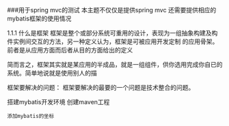 ###用于spring mvc的测试
本主题不仅仅是提供spring mvc
还需要提供相应的mybatis框架的使用情况

1.1.1 什么是框架
框架是整个或部分系统可重用的设计，表现为一组抽象构建及构件实例间交互的方法，另一种定义认为，框架是可被应用开发定制
的应用骨架。
前者是从应用方面而后者从目的方面给出的定义

简而言之，框架其实就是某应用的半成品，就是一组组件，供你选用完成你自已的系统。简单地说就是使用别人的描

框架要解决的问题：
    框架要解决的最要的一个问题是技术整合的问题。

搭建mybatis开发环境
    创建maven工程
    
    添加mybatis的坐标
    
       
    
